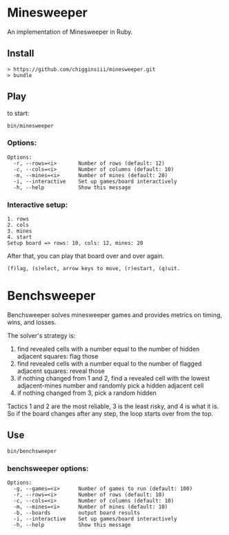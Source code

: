 # Minesweeper

An implementation of Minesweeper in Ruby. 

## Install

```
> https://github.com/chigginsiii/minesweeper.git
> bundle
```

## Play

to start:

```
bin/minesweeper
```

### Options:

```
Options:
  -r, --rows=<i>       Number of rows (default: 12)
  -c, --cols=<i>       Number of columns (default: 10)
  -m, --mines=<i>      Number of mines (default: 20)
  -i, --interactive    Set up games/board interactively
  -h, --help           Show this message
 ```

### Interactive setup:

```
1. rows
2. cols
3. mines
4. start
Setup board => rows: 10, cols: 12, mines: 20
```

After that, you can play that board over and over again.

```
(f)lag, (s)elect, arrow keys to move, (r)estart, (q)uit.
```

# Benchsweeper

Benchsweeper solves minesweeper games and provides metrics on timing, wins, and losses.

The solver's strategy is:

1. find revealed cells with a number equal to the number of hidden adjacent squares: flag those
2. find revealed cells with a number equal to the number of flagged adjacent squares: reveal those
3. if nothing changed from 1 and 2, find a revealed cell with the lowest adjacent-mines number and randomly pick a hidden adjacent cell
4. if nothing changed from 3, pick a random hidden

Tactics 1 and 2 are the most reliable, 3 is the least risky, and 4 is what it is. So if the board changes after any step, the loop starts over from the top.

## Use

```
bin/benchsweeper
```

### benchsweeper options:

```
Options:
  -g, --games=<i>      Number of games to run (default: 100)
  -r, --rows=<i>       Number of rows (default: 10)
  -c, --cols=<i>       Number of columns (default: 10)
  -m, --mines=<i>      Number of mines (default: 10)
  -b, --boards         output board results
  -i, --interactive    Set up games/board interactively
  -h, --help           Show this message
```
